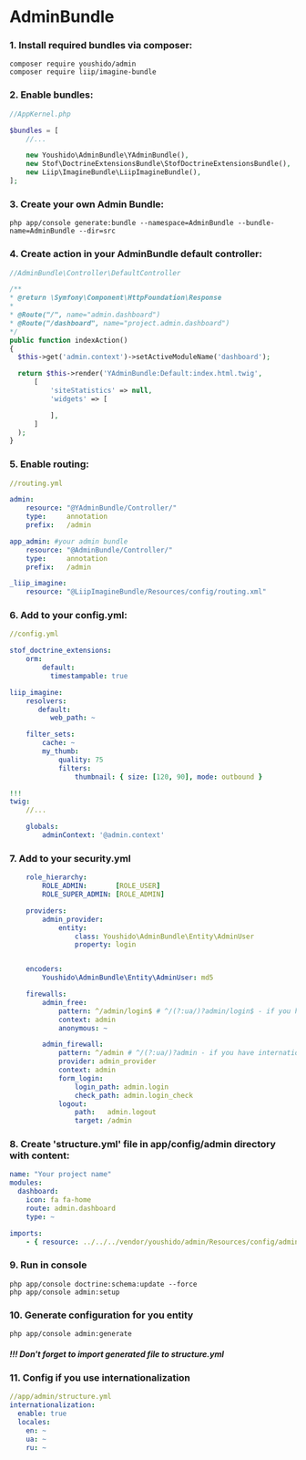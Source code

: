 # AdminBundle

### 1. Install required bundles via composer: 
``` console
composer require youshido/admin
composer require liip/imagine-bundle
```

### 2. Enable bundles:
``` php
//AppKernel.php

$bundles = [
    //...

    new Youshido\AdminBundle\YAdminBundle(),
    new Stof\DoctrineExtensionsBundle\StofDoctrineExtensionsBundle(),
    new Liip\ImagineBundle\LiipImagineBundle(),
];
```

### 3. Create your own Admin Bundle:
``` console
php app/console generate:bundle --namespace=AdminBundle --bundle-name=AdminBundle --dir=src
```

### 4. Create action in your AdminBundle default controller:
``` php
//AdminBundle\Controller\DefaultController

/**
* @return \Symfony\Component\HttpFoundation\Response
*
* @Route("/", name="admin.dashboard")
* @Route("/dashboard", name="project.admin.dashboard")
*/
public function indexAction()
{
  $this->get('admin.context')->setActiveModuleName('dashboard');

  return $this->render('YAdminBundle:Default:index.html.twig',
      [
          'siteStatistics' => null,
          'widgets' => [

          ],
      ]
  );
}
```

### 5. Enable routing:
``` yaml
//routing.yml

admin:
    resource: "@YAdminBundle/Controller/"
    type:     annotation
    prefix:   /admin

app_admin: #your admin bundle
    resource: "@AdminBundle/Controller/"
    type:     annotation
    prefix:   /admin

_liip_imagine:
    resource: "@LiipImagineBundle/Resources/config/routing.xml"
```

### 6. Add to your config.yml:
``` yaml
//config.yml

stof_doctrine_extensions:
    orm:
        default:
          timestampable: true

liip_imagine:
    resolvers:
       default:
          web_path: ~

    filter_sets:
        cache: ~
        my_thumb:
            quality: 75
            filters:
                thumbnail: { size: [120, 90], mode: outbound }

!!!
twig:
    //...

    globals:
        adminContext: '@admin.context'
```

### 7. Add to your security.yml
``` yaml
    role_hierarchy:
        ROLE_ADMIN:       [ROLE_USER]
        ROLE_SUPER_ADMIN: [ROLE_ADMIN]

    providers:
        admin_provider:
            entity:
                class: Youshido\AdminBundle\Entity\AdminUser
                property: login


    encoders:
        Youshido\AdminBundle\Entity\AdminUser: md5

    firewalls:
        admin_free:
            pattern: ^/admin/login$ # ^/(?:ua/)?admin/login$ - if you have internationalization
            context: admin
            anonymous: ~

        admin_firewall:
            pattern: ^/admin # ^/(?:ua/)?admin - if you have internationalization
            provider: admin_provider
            context: admin
            form_login:
                login_path: admin.login
                check_path: admin.login_check
            logout:
                path:   admin.logout
                target: /admin
```

### 8. Create 'structure.yml' file in app/config/admin directory with content:
``` yaml
name: "Your project name"
modules:
  dashboard:
    icon: fa fa-home
    route: admin.dashboard
    type: ~

imports:
    - { resource: ../../../vendor/youshido/admin/Resources/config/admin/structure.admin.yml }
```

### 9. Run in console
``` console
php app/console doctrine:schema:update --force
php app/console admin:setup
```

### 10. Generate configuration for you entity
``` console
php app/console admin:generate
```

##### !!! Don't forget to import generated file to structure.yml

### 11. Config if you use internationalization 
``` yaml
//app/admin/structure.yml
internationalization:
  enable: true
  locales:
    en: ~
    ua: ~
    ru: ~
```
